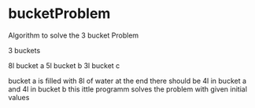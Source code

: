 # bucketProblem
Algorithm to solve the 3 bucket Problem

3 buckets

8l bucket a
5l bucket b
3l bucket c

bucket a is filled with 8l of water
at the end there should be 4l in bucket a and 4l in bucket b
this ittle programm solves the problem with given initial values

